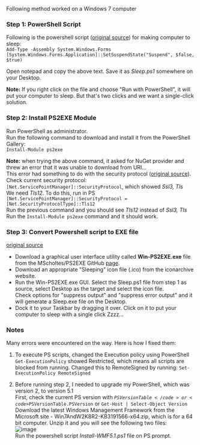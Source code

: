 Following method worked on a Windows 7 computer

### Step 1: PowerShell Script
Following is the powershell script ([original source](https://superuser.com/questions/39584/what-is-the-command-to-use-to-put-your-computer-to-sleep-not-hibernate)) for making computer to sleep:  
<code>Add-Type -Assembly System.Windows.Forms
[System.Windows.Forms.Application]::SetSuspendState("Suspend", $false, $true)
</code>

Open notepad and copy the above text. Save it as _Sleep.ps1_ somewhere on your Desktop.  

**Note:** If you right click on the file and choose "Run with PowerShell", it will put your computer to sleep. But that's two clicks and we want a single-click solution.  

### Step 2: Install PS2EXE Module  
Run PowerShell as administrator.  
Run the following command to download and install it from the PowerShell Gallery:  
<code>Install-Module ps2exe</code>  

**Note:** when trying the above command, it asked for NuGet provider and threw an error that it was unable to download from URI...  
This error had something to do with the security protocol ([original source](https://stackoverflow.com/questions/51406685/powershell-how-do-i-install-the-nuget-provider-for-powershell-on-a-unconnected)).  
Check current security protocol:  
<code>[Net.ServicePointManager]::SecurityProtocol</code>, which showed _Ssl3, Tls_  
We need _Tls12_. To do this, run in PS  
<code>[Net.ServicePointManager]::SecurityProtocol = [Net.SecurityProtocolType]::Tls12</code>  
Run the previous command and you should see _Tls12_ instead of _Ssl3, Tls_  
Run the <code>Install-Module ps2exe</code> command and it should work.  

### Step 3: Convert Powershell script to EXE file 
[original source](https://www.youtube.com/watch?v=PtFFtY1zxPE)  
- Download a graphical user interface utility called **Win-PS2EXE.exe** file from the MScholtes/PS2EXE GitHub [page](https://github.com/MScholtes/PS2EXE/blob/master/Module/Win-PS2EXE.exe).  
- Download an appropriate "Sleeping" icon file (.ico) from the iconarchive website.  
- Run the Win-PS2EXE.exe GUI. Select the Sleep.ps1 file from step 1 as source, select Desktop as the target and select the icon file.  
Check options for "suppress output" and "suppress error output" and it will generate a Sleep.exe file on the Desktop.  
- Dock it to your Taskbar by dragging it over. Click on it to put your computer to sleep with a single click Zzzz...  

### Notes
Many errors were encountered on the way. Here is how I fixed them:  

1. To execute PS scripts, changed the Execution policy using PowerShell
<code>Get-ExecutionPolicy</code>
showed Restricted, which means all scripts are blocked from running. Changed this to RemoteSigned by running:
<code>Set-ExecutionPolicy RemoteSigned</code>

2. Before running step 2, I needed to upgrade my PowerShell, which was version 2, to version 5.1  
First, check the current PS version with <code>$PSVersionTable</code> or <code>$PSVersionTable.PSVersion</code> or <code>Get-Host | Select-Object Version</code>  
Download the latest Windows Management Framework from the Microsoft site - Win7AndW2K8R2-KB3191566-x64.zip, which is for a 64 bit computer. Unzip it and you will see the following two files:  
![image](https://github.com/ved-sharma/Sleep-computer-with-a-single-click/assets/39934015/0643df15-d6d6-43bc-b6da-6749b24befbd)  
Run the powershell script _Install-WMF5.1.ps1_ file on PS prompt.  

